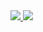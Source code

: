 <div>
  <a href="https://github.com/SchawnnDev" align="left">
    <img src="https://github-readme-stats.vercel.app/api?username=SchawnnDev&show_icons=true&count_private=true&include_all_commits=true&layout=compact&hide=issues&hide_border=true&theme=dracula" />
  </a>

  <a href="https://github.com/SchawnnDev" align="right">
    <img src="https://github-readme-stats.vercel.app/api/top-langs/?username=SchawnnDev&layout=compact&count_private=true&include_all_commits=true&hide_border=true&theme=dracula&langs_count=6" />
  </a>
</div>

<!--
**SchawnnDev/SchawnnDev** is a ✨ _special_ ✨ repository because its `README.md` (this file) appears on your GitHub profile.

Here are some ideas to get you started:

- 🔭 I’m currently working on ...
- 🌱 I’m currently learning ...
- 👯 I’m looking to collaborate on ...
- 🤔 I’m looking for help with ...
- 💬 Ask me about ...
- 📫 How to reach me: ...
- 😄 Pronouns: ...
- ⚡ Fun fact: ...
-->

